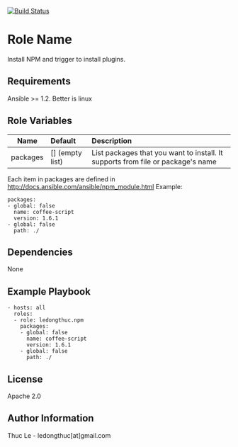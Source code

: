 [![Build Status](https://travis-ci.org/ledongthuc/ansible.npm.svg?branch=master)](https://travis-ci.org/ledongthuc/ansible.npm)

Role Name
=========

  Install NPM and trigger to install plugins.

Requirements
------------

  Ansible >= 1.2. 
  Better is linux

Role Variables
--------------

  | Name          | Default          | Description  |
  | ------------- |:---------------- |:------------ |
  | packages      | [] (empty list)  | List packages that you want to install. It supports from file or package's name |

  Each item in packages are defined in http://docs.ansible.com/ansible/npm_module.html
  Example:

    packages:
    - global: false
      name: coffee-script
      version: 1.6.1
    - global: false
      path: ./

Dependencies
------------

  None

Example Playbook
----------------

    - hosts: all 
      roles:
      - role: ledongthuc.npm
        packages:
        - global: false
          name: coffee-script
          version: 1.6.1
        - global: false
          path: ./

License
-------

  Apache 2.0

Author Information
------------------
  Thuc Le - ledongthuc[at]gmail.com
